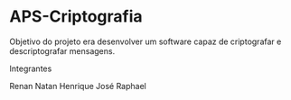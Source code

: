 # APS-Criptografia
Objetivo do projeto era desenvolver um software capaz de criptografar e descriptografar mensagens.

Integrantes

Renan
Natan
Henrique
José
Raphael
